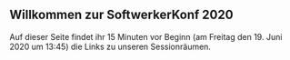 ## Willkommen zur SoftwerkerKonf 2020

Auf dieser Seite findet ihr 15 Minuten vor Beginn (am Freitag den 19. Juni 2020 um 13:45) die Links zu unseren Sessionräumen.
